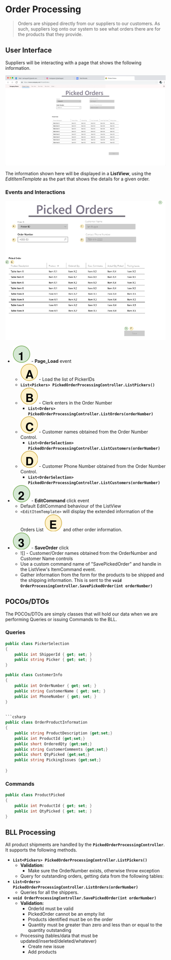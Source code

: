 # Order Processing

> Orders are shipped directly from our suppliers to our customers. As such, suppliers log onto our system to see what orders there are for the products that they provide.

## User Interface

Suppliers will be interacting with a page that shows the following information.

![Mockup](./OLTP-Planning-Exercise.png)

The information shown here will be displayed in a **ListView**, using the *EditItemTemplate* as the part that shows the details for a given order.

### Events and Interactions

![Mockups with Labels](./Legend.png)

- ![](1.svg) - **Page_Load** event
  - ![](A.svg) - Load the list of PickerIDs
  - **`List<Pickers> PickedOrderProcessingController.ListPickers()`**
  - ![](B.svg) - Clerk enters in the Order Number
    - **`List<Orders> PickedOrderProcessingController.ListOrders(orderNumber)`**
  - ![](C.svg) - Customer names obtained from the Order Number Control.
    - **`List<OrderSelection> PickedOrderProcessingController.ListCustomers(orderNumber)`**
  - ![](D.svg) - Customer Phone Number obtained from the Order Number Control.
    - **`List<OrderSelection> PickedOrderProcessingController.ListCustomers(orderNumber)`**
- ![](2.svg) - **EditCommand** click event
  - Default EditCommand behaviour of the ListView
  - `<EditItemTemplate>` will display the extended information of the Orders List ![](E.svg) and other order information.
- ![](3.svg) - **SaveOrder** click 
    - ![] - Customer/Order names obtained from the  OrderNumber and Customer Name controls
  - Use a custom command name of "SavePickedOrder" and handle in the ListView's ItemCommand event.
  - Gather information from the form for the products to be shipped and the shipping information. This is sent to the **`void OrderProcessingController.SavePickedOrder(int orderNumber)`**

## POCOs/DTOs

The POCOs/DTOs are simply classes that will hold our data when we are performing Queries or issuing Commands to the BLL.

### Queries

```csharp
public class PickerSelection
{
    public int ShipperId { get; set; }
    public string Picker { get; set; }
}
```

```csharp
public class CustomerInfo
{
    public int OrderNumber { get; set; }
    public string CustomerName { get; set; }
    public int PhoneNumber { get; set; }
}
```
```csharp

```csharp
public class OrderProductInformation
{
    public string ProductDescription {get;set;}
    public int ProductId {get;set;}
    public short OrderedQty {get;set;}
    public string CustomerComments {get;set;}
    public short QtyPicked {get;set;}
    public string PickingIssues {get;set;}
    
}
```

### Commands


```csharp
public class ProductPicked
{
    public int ProductId { get; set; }
    public int QtyPicked { get; set; }
}
```

## BLL Processing

All product shipments are handled by the **`PickedOrderProcessingController`**. It supports the following methods.

- **`List<Pickers> PickedOrderProcessingController.ListPickers()`**
  - **Validation:**
    - Make sure the OrderNumber exists, otherwise throw exception
  - Query for outstanding orders, getting data from the following tables:
- **`List<Orders> PickedOrderProcessingController.ListOrders(orderNumber)`**
  - Queries for all the shippers.
- **`void OrderProcessingController.SavePickedOrder(int orderNumber)`**
  - **Validation:**
    - OrderId must be valid
    - PickedOrder cannot be an empty list
    - Products identified must be on the order
    - Quantity must be greater than zero and less than or equal to the quantity outstanding
  - Processing (tables/data that must be updated/inserted/deleted/whatever)
    - Create new issue
    - Add products
   

